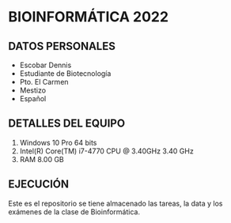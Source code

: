 # BIOINFORMÁTICA 2022
## DATOS PERSONALES
- Escobar Dennis
- Estudiante de Biotecnología
- Pto. El Carmen
- Mestizo
- Español

## DETALLES DEL EQUIPO
1. Windows 10 Pro 64 bits
2. Intel(R) Core(TM) i7-4770 CPU @ 3.40GHz   3.40 GHz
3. RAM 8.00 GB

## EJECUCIÓN

Este es el repositorio se tiene almacenado las tareas, la data y los exámenes de la clase de Bioinformática.
